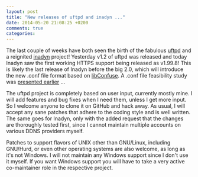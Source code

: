 ```yaml
---
layout: post
title: "New releases of uftpd and inadyn ..."
date: 2014-05-20 21:08:25 +0200
comments: true
categories: 
---
```


The last couple of weeks have both seen the birth of the fabulous
[uftpd](/uftpd.html) and a reignited [inadyn](/inadyn.html) project!
Yesterday v1.2 of uftpd was released and today Inadyn saw the first
working HTTPS support being released as v1.99.8!  This is likely the
last release of Inadyn before the big 2.0, which will introduce the
new .conf file format based on
[libConfuse](http://www.nongnu.org/confuse/).  A .conf file
feasibility study was
[presented earlier](/blog/2014/02/23/weekend-hack-json-vs-conf/) ...

The uftpd project is completely based on user input, currently mostly
mine.  I will add features and bug fixes when I need them, unless I
get more input.  So I welcome anyone to clone it on GitHub and hack
away.  As usual, I will accept any sane patches that adhere to the
coding style and is well written.  The same goes for Inadyn, only with
the added request that the changes are thoroughly tested first, since
I cannot maintain multiple accounts on various DDNS providers myself.

Patches to support flavors of UNIX other than GNU/Linux, including
GNU/Hurd, or even other operating systems are also welcome, as long as
it's not Windows.  I will not maintain any Windows support since I
don't use it myself.  If you want Windows support you will have to
take a very active co-maintainer role in the respective project.
